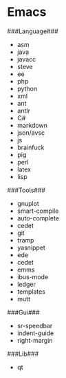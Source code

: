 Emacs
=====

###Language###
* asm
* java
* javacc
* steve
* ee
* php
* python
* xml
* ant
* antlr
* C#
* markdown
* json/avsc
* js
* brainfuck
* pig
* perl
* latex
* lisp



###Tools###
* gnuplot
* smart-compile
* auto-complete
* cedet
* git
* tramp
* yasnippet
* ede
* cedet
* emms
* ibus-mode
* ledger
* templates
* mutt


###Gui###
* sr-speedbar
* indent-guide
* right-margin


###Lib###
* qt
